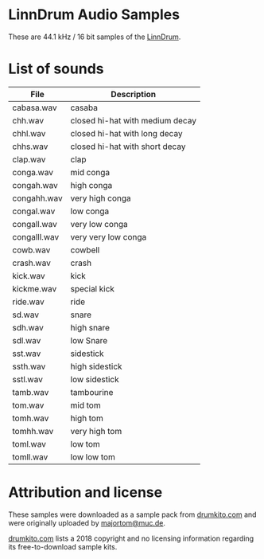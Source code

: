 # LinnDrum Audio Samples

These are 44.1 kHz / 16 bit samples of the [LinnDrum](https://en.wikipedia.org/wiki/LinnDrum).

# List of sounds

| File         | Description                     |
| ------------ | ------------------------------- |
| cabasa.wav   | casaba                          |
| chh.wav      | closed hi-hat with medium decay |
| chhl.wav     | closed hi-hat with long decay   |
| chhs.wav     | closed hi-hat with short decay  |
| clap.wav     | clap                            |
| conga.wav    | mid conga                       |
| congah.wav   | high conga                      |
| congahh.wav  | very high conga                 |
| congal.wav   | low conga                       |
| congall.wav  | very low conga                  |
| congalll.wav | very very low conga             |
| cowb.wav     | cowbell                         |
| crash.wav    | crash                           |
| kick.wav     | kick                            |
| kickme.wav   | special kick                    |
| ride.wav     | ride                            |
| sd.wav       | snare                           |
| sdh.wav      | high snare                      |
| sdl.wav      | low Snare                       |
| sst.wav      | sidestick                       |
| ssth.wav     | high sidestick                  |
| sstl.wav     | low sidestick                   |
| tamb.wav     | tambourine                      |
| tom.wav      | mid tom                         |
| tomh.wav     | high tom                        |
| tomhh.wav    | very high tom                   |
| toml.wav     | low tom                         |
| tomll.wav    | low low tom                     |


# Attribution and license

These samples were downloaded as a sample pack from 
[drumkito.com](https://www.drumkito.com/sample-packs/linndrum-sample-pack/)
and were originally uploaded by majortom@muc.de.

[drumkito.com](https://drumkito.com) lists a 2018 copyright and no licensing
information regarding its free-to-download sample kits.